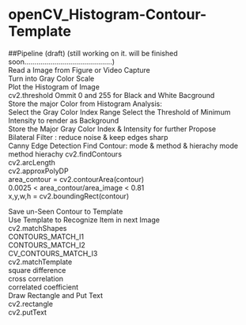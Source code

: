 # openCV_Histogram-Contour-Template

##Pipeline (draft)
(still working on it. will be finished soon............................................)  
Read a Image from Figure or Video Capture  
Turn into Gray Color Scale  
Plot the Histogram of Image  
cv2.threshold
Ommit 0 and 255 for Black and White Bacground  
Store the major Color from Histogram Analysis:  
  Select the Gray Color Index Range
  Select the Threshold of Minimum Intensity to render as Background  
  Store the Major Gray Color Index & Intensity for further Propose  
Bilateral Filter : reduce noise & keep edges sharp  
Canny Edge Detection 
Find Contour: mode & method & hierachy 
  mode
  method
  hierachy
 cv2.findContours  
 cv2.arcLength  
 cv2.approxPolyDP  
 area_contour = cv2.contourArea(contour)  
 0.0025 < area_contour/area_image < 0.81  
 x,y,w,h = cv2.boundingRect(contour)  

Save un-Seen Contour to Template  
Use Template to Recognize Item in next Image  
  cv2.matchShapes  
    CONTOURS_MATCH_I1  
    CONTOURS_MATCH_I2  
    CV_CONTOURS_MATCH_I3  
  cv2.matchTemplate  
    square difference  
    cross correlation  
    correlated coefficient  
Draw Rectangle and Put Text  
  cv2.rectangle  
  cv2.putText 
  
